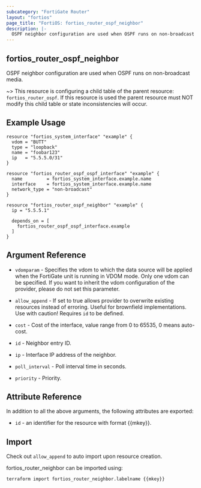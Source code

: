 ```yaml
---
subcategory: "FortiGate Router"
layout: "fortios"
page_title: "FortiOS: fortios_router_ospf_neighbor"
description: |-
  OSPF neighbor configuration are used when OSPF runs on non-broadcast media.
---
```


## fortios_router_ospf_neighbor
OSPF neighbor configuration are used when OSPF runs on non-broadcast media.

~> This resource is configuring a child table of the parent resource: `fortios_router_ospf`. If this resource is used the parent resource must NOT modify this child table or state inconsistencies will occur.


## Example Usage

```hcl
resource "fortios_system_interface" "example" {
  vdom = "BUTT"
  type = "loopback"
  name = "foobar123"
  ip   = "5.5.5.0/31"
}

resource "fortios_router_ospf_ospf_interface" "example" {
  name         = fortios_system_interface.example.name
  interface    = fortios_system_interface.example.name
  network_type = "non-broadcast"
}

resource "fortios_router_ospf_neighbor" "example" {
  ip = "5.5.5.1"

  depends_on = [
    fortios_router_ospf_ospf_interface.example
  ]
}
```

## Argument Reference
* `vdomparam` - Specifies the vdom to which the data source will be applied when the FortiGate unit is running in VDOM mode. Only one vdom can be specified. If you want to inherit the vdom configuration of the provider, please do not set this parameter.
* `allow_append` - If set to true allows provider to overwrite existing resources instead of erroring. Useful for brownfield implementations. Use with caution! Requires `id` to be defined.

* `cost` - Cost of the interface, value range from 0 to 65535, 0 means auto-cost.
* `id` - Neighbor entry ID.
* `ip` - Interface IP address of the neighbor.
* `poll_interval` - Poll interval time in seconds.
* `priority` - Priority.

## Attribute Reference

In addition to all the above arguments, the following attributes are exported:
* `id` - an identifier for the resource with format {{mkey}}.

## Import

Check out `allow_append` to auto import upon resource creation.

fortios_router_neighbor can be imported using:
```sh
terraform import fortios_router_neighbor.labelname {{mkey}}
```
